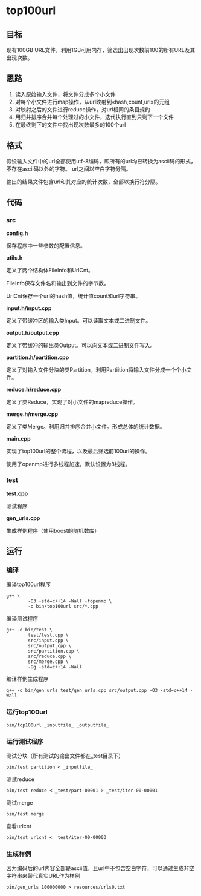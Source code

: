 # top100url

## 目标

现有100GB URL文件，利用1GB可用内存，筛选出出现次数前100的所有URL及其出现次数。

## 思路

1. 读入原始输入文件，将文件分成多个小文件
2. 对每个小文件进行map操作，从url映射到«hash,count,url»的元组
3. 对映射之后的文件进行reduce操作，对url相同的条目规约
4. 用归并排序合并每个处理过的小文件，迭代执行直到只剩下一个文件
5. 在最终剩下的文件中找出现次数最多的100个url

## 格式

假设输入文件中的url全部使用utf-8编码，即所有的url均已转换为ascii码的形式，不存在ascii码以外的字符。
url之间以空白字符分隔。

输出的结果文件包含url和其对应的统计次数，全部以换行符分隔。

## 代码

### src

**config.h**

保存程序中一些参数的配置信息。

**utils.h**

定义了两个结构体FileInfo和UrlCnt。

FileInfo保存文件名和输出到文件的字节数。

UrlCnt保存一个url的hash值，统计值count和url字符串。

**input.h/input.cpp**

定义了带缓冲区的输入类Input。可以读取文本或二进制文件。

**output.h/output.cpp**

定义了带缓冲的输出类Output。可以向文本或二进制文件写入。

**partition.h/partition.cpp**

定义了对输入文件分块的类Partition。利用Partiition将输入文件分成一个个小文件。

**reduce.h/reduce.cpp**

定义了类Reduce，实现了对小文件的mapreduce操作。

**merge.h/merge.cpp**

定义了类Merge。利用归并排序合并小文件。形成总体的统计数据。

**main.cpp**

实现了top100url的整个流程，以及最后筛选前100url的操作。

使用了openmp进行多线程加速，默认设置为8线程。

### test

**test.cpp**

测试程序

**gen_urls.cpp**

生成样例程序（使用boost的随机数库）

## 运行

### 编译

编译top100url程序

```
g++ \
        -O3 -std=c++14 -Wall -fopenmp \
        -o bin/top100url src/*.cpp
```

编译测试程序

```
g++ -o bin/test \
        test/test.cpp \
        src/input.cpp \
        src/output.cpp \
        src/partition.cpp \
        src/reduce.cpp \
        src/merge.cpp \
        -Og -std=c++14 -Wall
```

编译样例生成程序

```
g++ -o bin/gen_urls test/gen_urls.cpp src/output.cpp -O3 -std=c++14 -Wall
```

### 运行top100url

```
bin/top100url _inputfile_ _outputfile_
```

### 运行测试程序

测试分块（所有测试的输出文件都在_test目录下）

```
bin/test partition < _inputfile_
```

测试reduce

```
bin/test reduce < _test/part-00001 > _test/iter-00-00001
```

测试merge

```
bin/test merge
```

查看urlcnt

```
bin/test urlcnt < _test/iter-00-00003  
```

### 生成样例

因为编码后的url内容全部是ascii值，且url中不包含空白字符，可以通过生成非空字符串来替代真实URL作为样例

```
bin/gen_urls 100000000 > resources/urls0.txt
```

